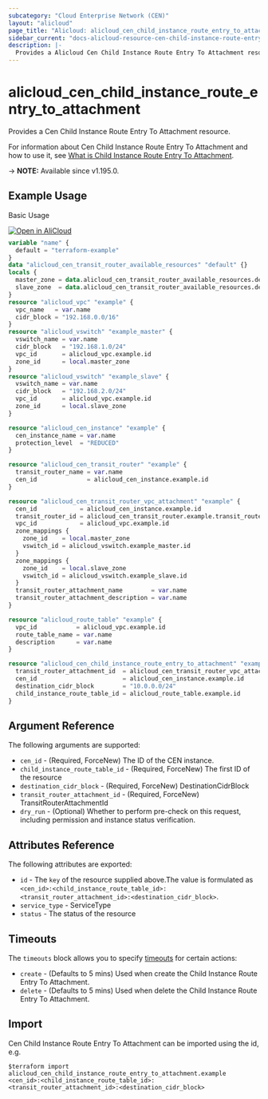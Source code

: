 ```yaml
---
subcategory: "Cloud Enterprise Network (CEN)"
layout: "alicloud"
page_title: "Alicloud: alicloud_cen_child_instance_route_entry_to_attachment"
sidebar_current: "docs-alicloud-resource-cen-child-instance-route-entry-to-attachment"
description: |-
  Provides a Alicloud Cen Child Instance Route Entry To Attachment resource.
---
```


# alicloud_cen_child_instance_route_entry_to_attachment

Provides a Cen Child Instance Route Entry To Attachment resource.

For information about Cen Child Instance Route Entry To Attachment and how to use it, see [What is Child Instance Route Entry To Attachment](https://www.alibabacloud.com/help/en/cen/developer-reference/api-cbn-2017-09-12-createcenchildinstancerouteentrytoattachment).

-> **NOTE:** Available since v1.195.0.

## Example Usage

Basic Usage

<div style="display: block;margin-bottom: 40px;"><div class="oics-button" style="float: right;position: absolute;margin-bottom: 10px;">
  <a href="https://api.aliyun.com/terraform?resource=alicloud_cen_child_instance_route_entry_to_attachment&exampleId=459e1393-428d-5d0a-e3d4-8d204eaa53116709cc3b&activeTab=example&spm=docs.r.cen_child_instance_route_entry_to_attachment.0.459e139342&intl_lang=EN_US" target="_blank">
    <img alt="Open in AliCloud" src="https://img.alicdn.com/imgextra/i1/O1CN01hjjqXv1uYUlY56FyX_!!6000000006049-55-tps-254-36.svg" style="max-height: 44px; max-width: 100%;">
  </a>
</div></div>

```terraform
variable "name" {
  default = "terraform-example"
}
data "alicloud_cen_transit_router_available_resources" "default" {}
locals {
  master_zone = data.alicloud_cen_transit_router_available_resources.default.resources[0].master_zones[0]
  slave_zone  = data.alicloud_cen_transit_router_available_resources.default.resources[0].slave_zones[1]
}
resource "alicloud_vpc" "example" {
  vpc_name   = var.name
  cidr_block = "192.168.0.0/16"
}
resource "alicloud_vswitch" "example_master" {
  vswitch_name = var.name
  cidr_block   = "192.168.1.0/24"
  vpc_id       = alicloud_vpc.example.id
  zone_id      = local.master_zone
}
resource "alicloud_vswitch" "example_slave" {
  vswitch_name = var.name
  cidr_block   = "192.168.2.0/24"
  vpc_id       = alicloud_vpc.example.id
  zone_id      = local.slave_zone
}

resource "alicloud_cen_instance" "example" {
  cen_instance_name = var.name
  protection_level  = "REDUCED"
}

resource "alicloud_cen_transit_router" "example" {
  transit_router_name = var.name
  cen_id              = alicloud_cen_instance.example.id
}

resource "alicloud_cen_transit_router_vpc_attachment" "example" {
  cen_id            = alicloud_cen_instance.example.id
  transit_router_id = alicloud_cen_transit_router.example.transit_router_id
  vpc_id            = alicloud_vpc.example.id
  zone_mappings {
    zone_id    = local.master_zone
    vswitch_id = alicloud_vswitch.example_master.id
  }
  zone_mappings {
    zone_id    = local.slave_zone
    vswitch_id = alicloud_vswitch.example_slave.id
  }
  transit_router_attachment_name        = var.name
  transit_router_attachment_description = var.name
}

resource "alicloud_route_table" "example" {
  vpc_id           = alicloud_vpc.example.id
  route_table_name = var.name
  description      = var.name
}

resource "alicloud_cen_child_instance_route_entry_to_attachment" "example" {
  transit_router_attachment_id  = alicloud_cen_transit_router_vpc_attachment.example.transit_router_attachment_id
  cen_id                        = alicloud_cen_instance.example.id
  destination_cidr_block        = "10.0.0.0/24"
  child_instance_route_table_id = alicloud_route_table.example.id
}
```

## Argument Reference

The following arguments are supported:
* `cen_id` - (Required, ForceNew) The ID of the CEN instance.
* `child_instance_route_table_id` - (Required, ForceNew) The first ID of the resource
* `destination_cidr_block` - (Required, ForceNew) DestinationCidrBlock
* `transit_router_attachment_id` - (Required, ForceNew) TransitRouterAttachmentId
* `dry_run` - (Optional) Whether to perform pre-check on this request, including permission and instance status verification.

## Attributes Reference

The following attributes are exported:
* `id` - The `key` of the resource supplied above.The value is formulated as `<cen_id>:<child_instance_route_table_id>:<transit_router_attachment_id>:<destination_cidr_block>`.
* `service_type` - ServiceType
* `status` - The status of the resource

## Timeouts

The `timeouts` block allows you to specify [timeouts](https://www.terraform.io/docs/configuration-0-11/resources.html#timeouts) for certain actions:
* `create` - (Defaults to 5 mins) Used when create the Child Instance Route Entry To Attachment.
* `delete` - (Defaults to 5 mins) Used when delete the Child Instance Route Entry To Attachment.

## Import

Cen Child Instance Route Entry To Attachment can be imported using the id, e.g.

```shell
$terraform import alicloud_cen_child_instance_route_entry_to_attachment.example <cen_id>:<child_instance_route_table_id>:<transit_router_attachment_id>:<destination_cidr_block>
```
